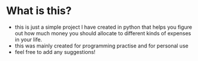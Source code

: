# What is this?
- this is just a simple project I have created in python that helps you figure out how much money you should allocate to different kinds of expenses in your life.
- this was mainly created for programming practise and for personal use
- feel free to add any suggestions!
